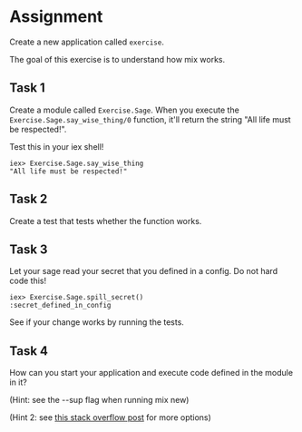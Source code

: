 # Assignment

Create a new application called `exercise`.

The goal of this exercise is to understand how mix works.

## Task 1

Create a module called `Exercise.Sage`. When you execute the `Exercise.Sage.say_wise_thing/0` function, it'll return the string "All life must be respected!".

Test this in your iex shell!

```text
iex> Exercise.Sage.say_wise_thing
"All life must be respected!"
```

## Task 2

Create a test that tests whether the function works.

## Task 3

Let your sage read your secret that you defined in a config. Do not hard code this!

```text
iex> Exercise.Sage.spill_secret()
:secret_defined_in_config
```

See if your change works by running the tests.

## Task 4

How can you start your application and execute code defined in the module in it?

(Hint: see the --sup flag when running mix new)

(Hint 2: see [this stack overflow post](https://stackoverflow.com/questions/30687781/how-to-run-an-elixir-application) for more options)
